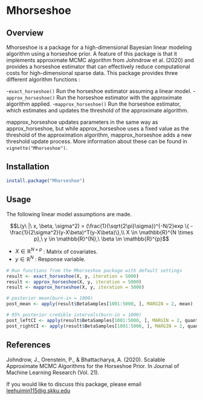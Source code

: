 # Mhorseshoe

## Overview

Mhorseshoe is a package for a high-dimensional Bayesian linear modeling 
algorithm using a horseshoe prior. A feature of this package is that it 
implements approximate MCMC algorithm from Johndrow et al. (2020) and provides 
a horseshoe estimator that can effectively reduce computational costs for 
high-dimensional sparse data. This package provides three different algorithm 
functions :

-`exact_horseshoe()` Run the horseshoe estimator assuming a linear model.
-`approx_horseshoe()` Run the horseshoe estimator with the approximate algorithm applied.
-`mapprox_horseshoe()` Run the horseshoe estimator, which estimates and updates 
the threshold of the approximate algorithm.

mapprox_horseshoe updates parameters in the same way as approx_horseshoe, but while 
approx_horseshoe uses a fixed value as the threshold of the approximation algorithm, 
mapprox_horseshoe adds a new threshold update process. More information about these 
can be found in `vignette("Mhorseshoe")`.

## Installation

```r
install.package("Mhorseshoe")
```

## Usage

The following linear model assumptions are made.

$$L(y\ |\ x, \beta, \sigma^2) = (\frac{1}{\sqrt{2\pi}\sigma})^{-N/2}exp
\{ -\frac{1}{2\sigma^2}(y-X\beta)^T(y-X\beta)\},\\ X \in 
\mathbb{R}^{N \times p},\ y \in \mathbb{R}^{N},\ \beta \in \mathbb{R}^{p}$$

- $X \in \mathbb{R}^{N \times p}$ : Matrix of covariates.
- $y \in \mathbb{R}^{N}$ : Response variable.

```r
# Run functions from the Mhorseshoe package with default settings
result <- exact_horseshoe(X, y, iteration = 5000)
result <- approx_horseshoe(X, y, iteration = 5000)
result <- mapprox_horseshoe(X, y, iteration = 5000)

# posterior mean(burn-in = 1000)
post_mean <- apply(result$BetaSamples[1001:5000, ], MARGIN = 2, mean)

# 95% posterior credible intervals(burn-in = 1000)
post_leftCI <- apply(result$BetaSamples[1001:5000, ], MARGIN = 2, quantile, probs = 0.025)
post_rightCI <- apply(result$BetaSamples[1001:5000, ], MARGIN = 2, quantile, probs = 0.975)
```

## References

Johndrow, J., Orenstein, P., & Bhattacharya, A. (2020). Scalable Approximate 
MCMC Algorithms for the Horseshoe Prior. In Journal of Machine Learning 
Research (Vol. 21).

If you would like to discuss this package, please email leehuimin115@g.skku.edu
